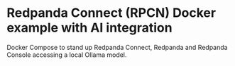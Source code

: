 # Redpanda Connect (RPCN) Docker example with AI integration
Docker Compose to stand up Redpanda Connect, Redpanda and Redpanda Console accessing a local Ollama model.
